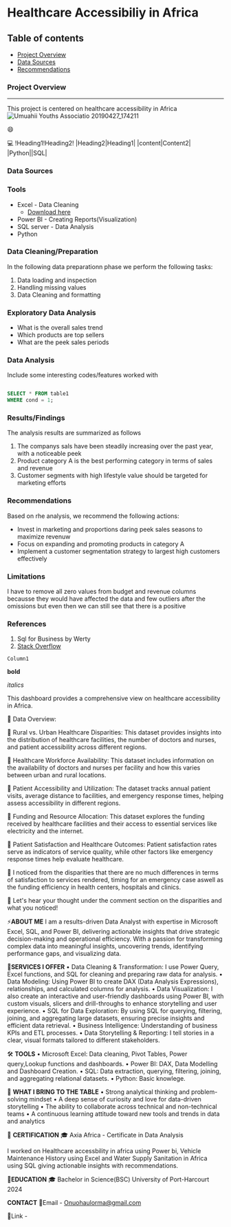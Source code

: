 # Healthcare Accessibiliy in Africa
## Table of contents
- [Project Overview](#project-overview)
- [Data Sources](#data-sources)
- [Recommendations](#recommendations)
### Project Overview
---
This project is centered on healthcare accessibility in Africa
![Umuahii Youths Associatio 20190427_174211](https://github.com/user-attachments/assets/d48c777d-3ffd-4b85-a10b-aa738db97f3b)

😄

💻
!Heading1!Heading2!
|Heading2|Heading1|
|content|Content2|
|Python||SQL|

### Data Sources
### Tools
- Excel - Data Cleaning
   - [Download here](https://microsoft.com)
- Power BI - Creating Reports(Visualization)
- SQL server - Data Analysis 
- Python 
### Data Cleaning/Preparation
In the following data preparationn phase we perform the following tasks:
1. Data loading and inspection
2. Handling missing values
3. Data Cleaning and formatting

### Exploratory Data Analysis
- What is the overall sales trend
- Which products are top sellers
- What are the peek sales periods

### Data Analysis
Include some interesting codes/features worked with
```sql

SELECT * FROM table1
WHERE cond = 1;
```
### Results/Findings
The analysis results are summarized as follows
1. The companys sals have been steadily increasing over the past year, with a noticeable peek
2. Product category A is the best performing category in terms of sales and revenue
3. Customer segments with high lifestyle value should be targeted for marketing efforts

### Recommendations
Based on rhe analysis, we recommend the following actions:
- Invest in marketing and proportions daring peek sales seasons to maximize revenuw
- Focus on expanding and promoting products in category A
- Implement a customer segmentation strategy to largest high customers effectively

### Limitations
I have to remove all zero values from budget and revenue columns becausse they would have affected the data and few outliers after the omissions but even then we can still see that there is a positive

### References

1. Sql for Business by Werty
2. [Stack Overflow](https://stack.com)

`Column1`

**bold**

*italics*


This dashboard provides a comprehensive view on healthcare accessibility in Africa.



📍 Data Overview:

🔹 Rural vs. Urban Healthcare Disparities: This dataset provides insights into the distribution of healthcare facilities, the number of doctors and nurses, and patient accessibility across different regions. 



🔹 Healthcare Workforce Availability: This dataset includes information on the availability of doctors and nurses per facility and how this varies between urban and rural locations. 



🔹 Patient Accessibility and Utilization: The dataset tracks annual patient visits, average distance to facilities, and emergency response times, helping assess accessibility in different regions. 



🔹 Funding and Resource Allocation: This dataset explores the funding received by healthcare facilities and their access to essential services like electricity and the internet. 



🔹 Patient Satisfaction and Healthcare Outcomes: Patient satisfaction rates serve as indicators of service quality, while other factors like emergency response times help evaluate healthcare.



📍 I noticed from the disparities that there are no much differences in terms of satisfaction to services rendered, timing for an emergency case aswell as the funding efficiency in health centers, hospitals and clinics.



📍 Let's hear your thought under the comment section on the disparities and what you noticed!

⚡**ABOUT ME**
I am a results-driven Data Analyst with expertise in Microsoft Excel, SQL, and Power BI, delivering actionable insights that drive strategic decision-making and operational efficiency. With a passion for transforming complex data into meaningful insights, uncovering trends, identifying performance gaps, and visualizing data.

🤝**SERVICES I OFFER**
• Data Cleaning & Transformation: I use Power Query, Excel functions, and SQL for cleaning and preparing raw data for analysis.
• Data Modeling: Using Power BI to create DAX (Data Analysis Expressions), relationships, and calculated columns for analysis.
• Data Visualization: I also create an interactive and user-friendly dashboards using Power BI, with custom visuals, slicers and drill-throughs to enhance storytelling    and user experience.
• SQL for Data Exploration: By using SQL for querying, filtering, joining, and aggregating large datasets, ensuring precise insights and efficient data retrieval.
• Business Intelligence: Understanding of business KPIs and ETL processes.
• Data Storytelling & Reporting: I tell stories in a clear, visual formats tailored to different stakeholders.

🛠️ **TOOLS**
• Microsoft Excel: Data cleaning, Pivot Tables, Power query,Lookup functions and dashboards.
• Power BI: DAX, Data Modelling and Dashboard Creation.
• SQL: Data extraction, querying, filtering, joining, and aggregating relational datasets.
• Python: Basic knowlege.

🎯 **WHAT I BRING TO THE TABLE**
• Strong analytical thinking and problem-solving mindset
• A deep sense of curiosity and love for data-driven storytelling
• The ability to collaborate across technical and non-technical teams
• A continuous learning attitude toward new tools and trends in data and analytics

🏅 **CERTIFICATION**
🎓 Axia Africa - Certificate in Data Analysis

I worked on Healthcare accessbility in africa using Power bi, Vehicle Maintenance History using Excel and Water Supply Sanitation in Africa using SQL giving actionable insights with recommendations.

📘**EDUCATION**
🎓 Bachelor in Science(BSC)
University of Port-Harcourt 2024

**CONTACT**
📧Email - Onuohaulorma@gmail.com

🔗Link -  
